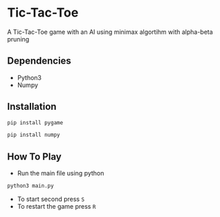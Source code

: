 # Tic-Tac-Toe  
A Tic-Tac-Toe game with an AI using minimax algortihm with alpha-beta pruning

## Dependencies
- Python3
- Numpy

## Installation
```sh
pip install pygame
```

```sh
pip install numpy
```
## How To Play
- Run the main file using python
```sh
python3 main.py
```
- To start second press ```S```
- To restart the game press ```R```
